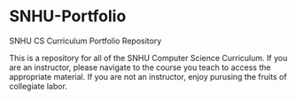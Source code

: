 # SNHU-Portfolio
SNHU CS Curriculum Portfolio Repository

This is a repository for all of the SNHU Computer Science Curriculum. If you are an instructor, please navigate to the course you teach to access the appropriate material.
If you are not an instructor, enjoy purusing the fruits of collegiate labor. 
